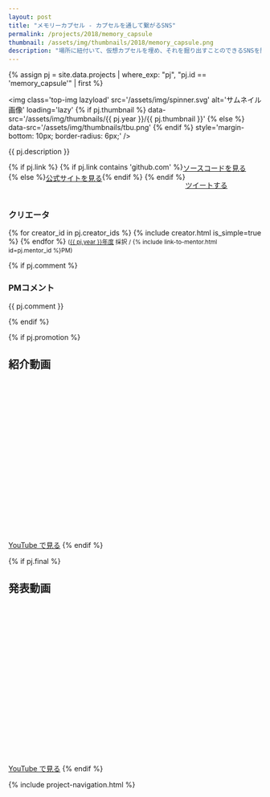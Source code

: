 ```yaml
---
layout: post
title: "メモリーカプセル - カプセルを通して繋がるSNS"
permalink: /projects/2018/memory_capsule
thumbnail: /assets/img/thumbnails/2018/memory_capsule.png
description: "場所に紐付いて、仮想カプセルを埋め、それを掘り出すことのできるSNSを開発。"
---
```


{% assign pj = site.data.projects | where_exp: "pj", "pj.id == 'memory_capsule'" | first %}

<img class='top-img lazyload' src='/assets/img/spinner.svg' alt='サムネイル画像' loading='lazy'
{% if pj.thumbnail %}    data-src='/assets/img/thumbnails/{{ pj.year }}/{{ pj.thumbnail }}'
{% else %}               data-src='/assets/img/thumbnails/tbu.png'
{% endif %}                 style='margin-bottom: 10px; border-radius: 6px;' />

{{ pj.description }}

<div style='display: flex; flex-wrap: wrap'>
  {% if pj.link %}
    {% if pj.link contains 'github.com' %}
       <a href='{{ pj.link }}' target='_blank' class='button'>ソースコードを見る</a>
    {% else %}
       <a href='{{ pj.link }}' target='_blank' class='button'>公式サイトを見る</a>
    {% endif %}
  {% endif %}

  <a href="https://twitter.com/intent/tweet?text={{ pj.title }}&via=MitouJr&hashtags=未踏ジュニア&related=MitouJr&lang=jp&url={{ site.url }}/projects/{{ pj.year }}/{{ pj.id }}" class="button" target="_blank" rel="noopener">ツイートする</a>
</div>

### クリエータ
<p>
  {% for creator_id in pj.creator_ids %}
    {% include creator.html is_simple=true %}
  {% endfor %}
  <small>(<a href='/projects/{{ pj.year }}'>{{ pj.year }}年度</a> 採択 / {% include link-to-mentor.html id=pj.mentor_id %}PM)</small>
</p>

{% if pj.comment %}
### PMコメント
<p class="project-comment">{{ pj.comment }}</p>
{% endif %}

{% if pj.promotion %}
## 紹介動画
<div class="youtube">
  <iframe width="560" height="315" class="lazyload" data-src="https://www.youtube.com/embed/{{ pj.promotion }}?rel=0" frameborder="0" allowfullscreen=""></iframe>
</div>
<a href="https://youtu.be/{{ pj.promotion }}" target="_blank" rel="noopener" class="button">YouTube で見る</a>
{% endif %}

{% if pj.final %}
## 発表動画
<div class="youtube">
  <iframe width="560" height="315" class="lazyload" data-src="https://www.youtube.com/embed/{{ pj.final }}?rel=0{% if pj.final_start %}&start={{ pj.final_start }}{% endif %}" frameborder="0" allow="accelerometer; autoplay; clipboard-write; encrypted-media; gyroscope; picture-in-picture" allowfullscreen=""></iframe>
</div>
<a href="https://youtu.be/{{ pj.final }}" target="_blank" rel="noopener" class="button">YouTube で見る</a>
{% endif %}

{% include project-navigation.html %}


